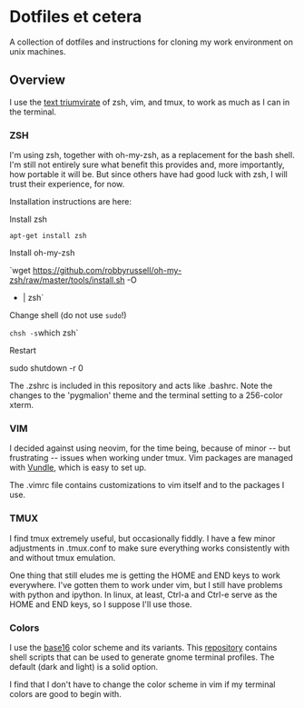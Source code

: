 # Dotfiles et cetera

A collection of dotfiles and instructions for cloning my work environment on
unix machines.

## Overview

I use the [text triumvirate](
http://stackoverflow.com/questions/12714930/how-to-get-the-current-url-into-clipboard-using-vimperator])
of zsh, vim, and tmux, to work as much as I can in the terminal.

### ZSH

I'm using zsh, together with oh-my-zsh, as a replacement for the bash shell.
I'm still not entirely sure what benefit this provides and, more importantly,
how portable it will be. But since others have had good luck with zsh, I will
trust their experience, for now.

Installation instructions are here:

Install zsh

`apt-get install zsh`

Install oh-my-zsh

`wget https://github.com/robbyrussell/oh-my-zsh/raw/master/tools/install.sh -O
- | zsh`

Change shell (do not use `sudo`!)

` chsh -s `which zsh`

Restart

sudo shutdown -r 0

The .zshrc is included in this repository and acts like .bashrc. Note the
changes to the 'pygmalion' theme and the terminal setting to a 256-color xterm.

### VIM

I decided against using neovim, for the time being, because of minor -- but
frustrating -- issues when working under tmux. Vim packages are managed with
[Vundle](https://github.com/VundleVim/Vundle.vim), which is easy to set up. 

The .vimrc file contains customizations to vim itself and to the packages I
use.

### TMUX

I find tmux extremely useful, but occasionally fiddly. I have a few minor
adjustments in .tmux.conf to make sure everything works consistently with and
without tmux emulation.

One thing that still eludes me is getting the HOME and END keys to work
everywhere. I've gotten them to work under vim, but I still have problems with
python and ipython. In linux, at least, Ctrl-a and Ctrl-e serve as the HOME and
END keys, so I suppose I'll use those.

### Colors

I use the [base16](http://chriskempson.github.io/base16/) color scheme and its
variants. This
[repository](https://github.com/chriskempson/base16-gnome-terminal) contains
shell scripts that can be used to generate gnome terminal profiles. The default
(dark and light) is a solid option. 

I find that I don't have to change the color scheme in vim if my terminal
colors are good to begin with.




